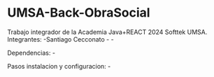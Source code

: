 # UMSA-Back-ObraSocial

Trabajo integrador de la Academia Java+REACT 2024 Softtek UMSA.
Integrantes:
    -Santiago Cecconato
    -
    -

Dependencias:
    -

Pasos instalacion y configuracion:
    -